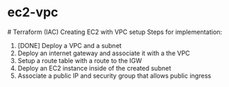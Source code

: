 # ec2-vpc
# Terraform (IAC) Creating EC2 with VPC setup
Steps for implementation: 

1. [DONE] Deploy a VPC and a subnet 
2. Deploy an internet gateway and associate it with a the VPC
3. Setup a route table with a route to the IGW 
4. Deploy an EC2 instance inside of the created subnet 
5. Associate a public IP and security group that allows public ingress

